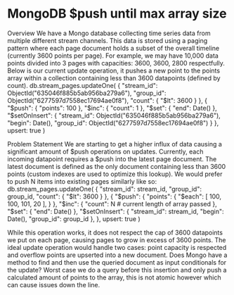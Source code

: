 
# MongoDB $push until max array size

Overview
We have a Mongo database collecting time series data from multiple different stream channels. This data is stored using a paging pattern where each page document holds a subset of the overall timeline (currently 3600 points per page).
For example, we may have 10,000 data points divided into 3 pages with capacities: 3600, 3600, 2800 respectfully.
Below is our current update operation, it pushes a new point to the points array within a collection containing less than 3600 datapoints (defined by count).
db.stream_pages.updateOne(
    {
        "stream_id": ObjectId("635046f885b5ab956ba279a6"),
        "group_id": ObjectId("6277597d7558ec17694ae0f8"),
        "count": {
            "$lt": 3600
        }
    },
    {
        "$push": {
            "points": 100
        },
        "$inc": {
            "count": 1
        },
        "$set": {
            "end": Date()
        },
        "$setOnInsert": {
            "stream_id": ObjectId("635046f885b5ab956ba279a6"),
            "begin": Date(),
            "group_id": ObjectId("6277597d7558ec17694ae0f8")
        }
    },
    upsert: true
)


Problem Statement
We are starting to get a higher influx of data causing a significant amount of $push operations on updates. Currently, each incoming datapoint requires a $push into the latest page document. The latest document is defined as the only document containing less than 3600 points (custom indexes are used to optimize this lookup).
We would prefer to push N items into existing pages similarly like so:
db.stream_pages.updateOne(
    {
        "stream_id": stream_id,
        "group_id": group_id,
        "count": {
            "$lt": 3600
        }
    },
    {
        "$push": {
            "points": {
                "$each": [ 100, 100, 101, 20 ],
            }
        },
        "$inc": {
            "count": N # current length of array passed
        },
        "$set": {
            "end": Date()
        },
        "$setOnInsert": {
            "stream_id": stream_id,
            "begin": Date(),
            "group_id": group_id
        },
    },
    upsert: true
)

While this operation works, it does not respect the cap of 3600 datapoints we put on each page, causing pages to grow in excess of 3600 points. The ideal update operation would handle two cases: point capacity is respected and overflow points are upserted into a new document.
Does Mongo have a method to find and then use the queried document as input conditionals for the update? Worst case we do a query before this insertion and only push a calculated amount of points to the array, this is not atomic however which can cause issues down the line.

        